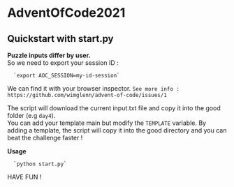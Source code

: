 # AdventOfCode2021

Quickstart with start.py
----------

**Puzzle inputs differ by user.**  
So we need to export your session ID :

      `export AOC_SESSION=my-id-session`

We can find it with your browser inspector. `See more info : https://github.com/wimglenn/advent-of-code/issues/1`

The script will download the current input.txt file and copy it into the good folder (e.g `day4`).  
You can add your template main but modify the `TEMPLATE` variable. By adding a template, the script will copy it into the good directory and you can beat the challenge faster !


**Usage**  

      `python start.py`
      

HAVE FUN !
